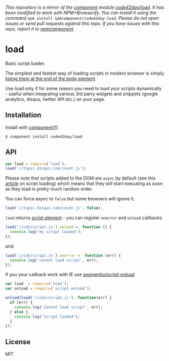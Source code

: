 *This repository is a mirror of the [component](http://component.io) module [code42day/load](http://github.com/code42day/load). It has been modified to work with NPM+Browserify. You can install it using the command `npm install npmcomponent/code42day-load`. Please do not open issues or send pull requests against this repo. If you have issues with this repo, report it to [npmcomponent](https://github.com/airportyh/npmcomponent).*
# load

Basic script loader.

The simplest and fastest way of loading scripts in modern browser is simply [listing them at the
end of the body element][1].

Use load only if for some reason you need to load your scripts dynamically - useful when
integrating various 3rd party widgets and snippets (google analytics, disqus, twitter API etc.) on
your page.

## Installation

Install with [component(1)](http://component.io):

    $ component install code42day/load

## API

```javascript
var load = require('load');
load('//topic.disqus.com/count.js');
```

Please note that scripts added to the DOM are `async` by default (see this [article][1] on script
loading) which means that they will start executing as soon as they load in pretty much random
order.

You can force async to `false` but some browsers will ignore it.

```javascript
load('//topic.disqus.com/count.js', false);
```

`load` returns [script element](https://developer.mozilla.org/en-US/docs/Web/API/HTMLScriptElement) - you can register `onerror` and `onload` callbacks

```javascript
load('//cdn/script.js').onload =  function () {
  console.log('my script loaded');
});
```

and:

```javascript
load('//cdn/script.js').onerror =  function (err) {
  console.log('cannot load script', err);
});
```

If you your callback work with IE use [segmentio/script-onload](https://github.com/segmentio/script-onload)

```javascript
var load  = require('load');
var onload = require('script-onload');

onload(load('//cdn/script.js'), function(err) {
  if (err) {
    console.log('Cannot load script', err);
  } else {
    console.log('Script loaded');
  }
});
```

## License

  MIT

[1]: http://www.html5rocks.com/en/tutorials/speed/script-loading/
